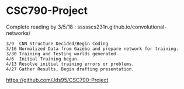 # CSC790-Project


Complete reading by 3/5/18 : ssssscs231n.github.io/convolutional-networks/
	

	3/9  CNN Structure Decided/Begin Coding
	3/16 Normalized Data from Gazebo and prepare network for training.
    3/30 Training and Testing worlds generated.
    4/6  Initial Training begun.
    4/13 Resolve initial training errors or problems.
    4/27 Gather Results, Begin drafting presentation.


https://github.com/Jds95/CSC790-Project